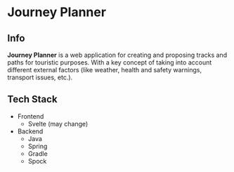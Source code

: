 # Journey Planner

## Info

**Journey Planner** is a web application for creating and proposing tracks and paths
for touristic purposes. With a key concept of taking into account different
external factors (like weather, health and safety warnings, transport issues, etc.).

## Tech Stack

- Frontend
  - Svelte (may change)
- Backend
  - Java
  - Spring
  - Gradle
  - Spock

